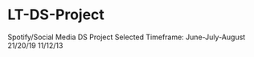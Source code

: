 # LT-DS-Project
Spotify/Social Media DS Project
Selected Timeframe: June-July-August 21/20/19 11/12/13

